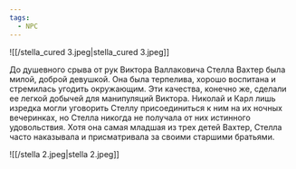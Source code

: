 ```yaml
---
tags:
  - NPC
---
```

![[/stella_cured 3.jpeg|stella_cured 3.jpeg]]

До душевного срыва от рук Виктора Валлаковича Стелла Вахтер была милой, доброй девушкой. Она была терпелива, хорошо воспитана и стремилась угодить окружающим. Эти качества, конечно же, сделали ее легкой добычей для манипуляций Виктора. Николай и Карл лишь изредка могли уговорить Стеллу присоединиться к ним на их ночных вечеринках, но Стелла никогда не получала от них истинного удовольствия. Хотя она самая младшая из трех детей Вахтер, Стелла часто наказывала и присматривала за своими старшими братьями.

![[/stella 2.jpeg|stella 2.jpeg]]